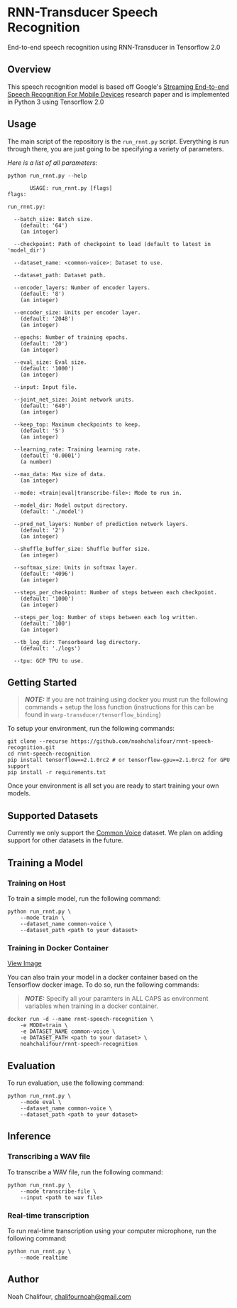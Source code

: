 # RNN-Transducer Speech Recognition

End-to-end speech recognition using RNN-Transducer in Tensorflow 2.0

## Overview

This speech recognition model is based off Google's [Streaming End-to-end Speech Recognition For Mobile Devices](https://arxiv.org/pdf/1811.06621.pdf) research paper and is implemented in Python 3 using Tensorflow 2.0

## Usage

The main script of the repository is the `run_rnnt.py` script. Everything is run through there, you are just going to be specifying a variety of parameters.

<i>Here is a list of all parameters:</i>

```
python run_rnnt.py --help

       USAGE: run_rnnt.py [flags]
flags:

run_rnnt.py:

  --batch_size: Batch size.
    (default: '64')
    (an integer)

  --checkpoint: Path of checkpoint to load (default to latest in 'model_dir')

  --dataset_name: <common-voice>: Dataset to use.

  --dataset_path: Dataset path.
  
  --encoder_layers: Number of encoder layers.
    (default: '8')
    (an integer)

  --encoder_size: Units per encoder layer.
    (default: '2048')
    (an integer)

  --epochs: Number of training epochs.
    (default: '20')
    (an integer)

  --eval_size: Eval size.
    (default: '1000')
    (an integer)

  --input: Input file.

  --joint_net_size: Joint network units.
    (default: '640')
    (an integer)

  --keep_top: Maximum checkpoints to keep.
    (default: '5')
    (an integer)

  --learning_rate: Training learning rate.
    (default: '0.0001')
    (a number)

  --max_data: Max size of data.
    (an integer)

  --mode: <train|eval|transcribe-file>: Mode to run in.

  --model_dir: Model output directory.
    (default: './model')

  --pred_net_layers: Number of prediction network layers.
    (default: '2')
    (an integer)

  --shuffle_buffer_size: Shuffle buffer size.
    (an integer)

  --softmax_size: Units in softmax layer.
    (default: '4096')
    (an integer)

  --steps_per_checkpoint: Number of steps between each checkpoint.
    (default: '1000')
    (an integer)
    
  --steps_per_log: Number of steps between each log written.
    (default: '100')
    (an integer)

  --tb_log_dir: Tensorboard log directory.
    (default: './logs')

  --tpu: GCP TPU to use.
```

## Getting Started

> **_NOTE:_** If you are not training using docker you must run the following commands + setup the loss function (instructions for this can be found in `warp-transducer/tensorflow_binding`)

To setup your environment, run the following commands:

```
git clone --recurse https://github.com/noahchalifour/rnnt-speech-recognition.git
cd rnnt-speech-recognition
pip install tensorflow==2.1.0rc2 # or tensorflow-gpu==2.1.0rc2 for GPU support
pip install -r requirements.txt
```

Once your environment is all set you are ready to start training your own models.

## Supported Datasets

Currently we only support the [Common Voice](https://voice.mozilla.org/en/datasets) dataset. We plan on adding support for other datasets in the future.

## Training a Model

### Training on Host

To train a simple model, run the following command:

```
python run_rnnt.py \
    --mode train \
    --dataset_name common-voice \
    --dataset_path <path to your dataset>
```

### Training in Docker Container

[View Image](https://hub.docker.com/r/noahchalifour/rnnt-speech-recognition)

You can also train your model in a docker container based on the Tensorflow docker image. To do so, run the following commands:

> **_NOTE:_** Specify all your paramters in ALL CAPS as environment variables when training in a docker container.

```
docker run -d --name rnnt-speech-recognition \
    -e MODE=train \
    -e DATASET_NAME common-voice \
    -e DATASET_PATH <path to your dataset> \
    noahchalifour/rnnt-speech-recognition
```

## Evaluation

To run evaluation, use the following command:

```
python run_rnnt.py \
    --mode eval \
    --dataset_name common-voice \
    --dataset_path <path to your dataset>
```

## Inference

### Transcribing a WAV file

To transcribe a WAV file, run the following command:

```
python run_rnnt.py \
    --mode transcribe-file \
    --input <path to wav file>
```

### Real-time transcription

To run real-time transcription using your computer microphone, run the following command:

```
python run_rnnt.py \
    --mode realtime
```

## Author

Noah Chalifour, chalifournoah@gmail.com